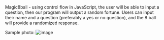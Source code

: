 Magic8ball - using control flow in JavaScript, the user will be able to input a question, then our program will output a random fortune. Users can input their name and a question (preferably a yes or no question), and the 8 ball will provide a randomized response.

Sample photo:
![image](https://github.com/rbf123/practicejavascript/assets/108244092/0c9f6cb9-f366-4c8a-aae1-dfa4d01e5d0f)
